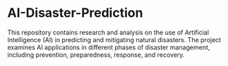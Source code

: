 # AI-Disaster-Prediction
This repository contains research and analysis on the use of Artificial Intelligence (AI) in predicting and mitigating natural disasters. The project examines AI applications in different phases of disaster management, including prevention, preparedness, response, and recovery.
